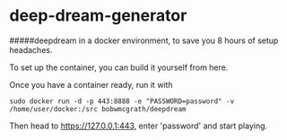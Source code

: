 # deep-dream-generator

####\#deepdream in a docker environment, to save you 8 hours of setup headaches.

To set up the container, you can build it yourself from here.

Once you have a container ready, run it with

	sudo docker run -d -p 443:8888 -e "PASSWORD=password" -v /home/user/docker:/src bobwmcgrath/deepdream


Then head to https://127.0.0.1:443, enter 'password' and start playing. 
